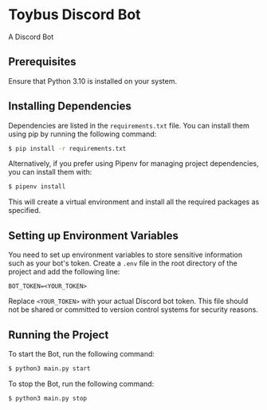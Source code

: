 # Toybus Discord Bot

A Discord Bot

## Prerequisites

Ensure that Python 3.10 is installed on your system.

## Installing Dependencies

Dependencies are listed in the `requirements.txt` file. You can install them using pip by running the following command:

```bash
$ pip install -r requirements.txt
```

Alternatively, if you prefer using Pipenv for managing project dependencies, you can install them with:

```bash
$ pipenv install
```

This will create a virtual environment and install all the required packages as specified.

## Setting up Environment Variables

You need to set up environment variables to store sensitive information such as your bot's token. Create a `.env` file in the root directory of the project and add the following line:

```.env
BOT_TOKEN=<YOUR_TOKEN>
```

Replace `<YOUR_TOKEN>` with your actual Discord bot token. This file should not be shared or committed to version control systems for security reasons.

## Running the Project

To start the Bot, run the following command:

```bash
$ python3 main.py start
```

To stop the Bot, run the following command:

```bash
$ python3 main.py stop
```
